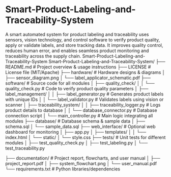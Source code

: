 # Smart-Product-Labeling-and-Traceability-System
A smart automated system for product labeling and traceability uses sensors, vision technology, and control software to verify product quality, apply or validate labels, and store tracking data. It improves quality control, reduces human error, and enables seamless product monitoring and traceability across the supply chain.
Smart-Product-Labeling-and-Traceability-System
Smart-Product-Labeling-and-Traceability-System/
├── README.md                   # Project overview & usage instructions
├── LICENSE                     # License file (MIT/Apache)
├── hardware/                   # Hardware designs & diagrams
│   ├── sensor_diagram.png
│   └── label_applicator_schematic.pdf
├── software/                   # Source code for all modules
│   ├── quality_check/
│   │   └── quality_check.py    # Code to verify product quality parameters
│   ├── label_management/
│   │   ├── label_generator.py  # Generates product labels with unique IDs
│   │   └── label_validator.py  # Validates labels using vision or scanner
│   ├── traceability_system/
│   │   ├── traceability_logger.py   # Logs product details to database
│   │   └── database_connector.py    # Database connection script
│   └── main_controller.py      # Main logic integrating all modules
├── database/                   # Database schema & sample data
│   ├── schema.sql
│   └── sample_data.sql
├── web_interface/              # Optional web dashboard for monitoring
│   ├── app.py
│   ├── templates/
│   │   └── index.html
│   └── static/
│       └── style.css
├── tests/                      # Unit tests for different modules
│   ├── test_quality_check.py
│   ├── test_labeling.py
│   └── test_traceability.py

├── documentation/              # Project report, flowcharts, and user manual
│   ├── project_report.pdf
│   ├── system_flowchart.png
│   └── user_manual.pdf
└── requirements.txt            # Python libraries/dependencies

